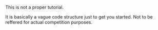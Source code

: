 This is not a proper tutorial.

It is basically a vague code structure just to get you started.
Not to be reffered for actual competition purposes.
